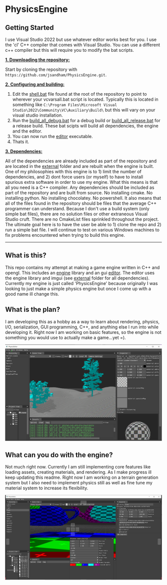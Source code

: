 # PhysicsEngine 

## Getting Started
I use Visual Studio 2022 but use whatever editor works best for you. I use the 'cl' C++ compiler that comes with Visual Studio. You can use a different c++ compiler but this will require you to modify the bat scripts.

<ins>**1. Downloading the repository:**</ins>

Start by cloning the repository with `https://github.com/jsandham/PhysicsEngine.git`.

<ins>**2. Configuring and building:**</ins>

1. Edit the [shell.bat](https://github.com/jsandham/PhysicsEngine/blob/master/shell.bat) file found at the root of the repository to point to wherever your vcvarsall.bat script is located. Typically this is located in something like `C:\Program Files\Microsoft Visual Studio\2022\Community\VC\Auxiliary\Build\` but this will vary on your visual studio installation.
2. Run the [build_all_debug.bat](https://github.com/jsandham/PhysicsEngine/blob/master/build_all_debug.bat) for a debug build or [build_all_release.bat](https://github.com/jsandham/PhysicsEngine/blob/master/build_all_release.bat) for a release build. These bat scipts will build all dependencies, the engine and the editor.
3. You can now run the [editor](https://github.com/jsandham/PhysicsEngine/tree/master/editor/bin/debug) executable.
4. Thats it.

<ins>**3. Dependencies:**</ins>

All of the dependencies are already included as part of the repository and are located in the [external](https://github.com/jsandham/PhysicsEngine/tree/master/external) folder and are rebuilt when the engine is built. One of my philosophies with this engine is to 1) limit the number of dependencies, and 2) dont force users (or myself) to have to install spurious extra software in order to use my engine. What this means is that all you need is a C++ compiler. Any dependencies should be included as part of the repository and are built from source. No installing cmake. No installing python. No installing chocolatey. No powershell. It also means that all of the files found in the repository should be files that the average C++ programmer can understand. Because I don't use a build system (only simple bat files), there are no solution files or other extraneous Visual Studio cruft. There are no CmakeList files sprinkled throughout the project. The ultimate goal here is to have the user be able to 1) clone the repo and 2) run a simple bat file. I will continue to test on various Windows machines to fix problems encountered when trying to build this engine.

***

## What is this?
This repo contains my attempt at making a game engine written in C++ and opengl. This includes an [engine](https://github.com/jsandham/PhysicsEngine/tree/master/engine) library and an gui [editor](https://github.com/jsandham/PhysicsEngine/tree/master/editor). The editor uses the engine library and imgui (see [external](https://github.com/jsandham/PhysicsEngine/tree/master/engine) folder for all dependencies). Currently my engine is just called 'PhysicsEngine' because originally I was looking to just make a simple physics engine but once I come up with a good name ill change this. 

## What is the plan?
I am developing this as a hobby as a way to learn about rendering, physics, I/O, serialization, GUI programming, C++, and anything else I run into while developing it. Right now I am working on basic features, so the engine is not something you would use to actually make a game...yet =).

![PhysicsEngine](/resources/snapshots/editor_snapshot.PNG?raw=true "PhysicsEngine") 

## What can you do with the engine?
Not much right now. Currently I am still implementing core features like loading assets, creating materials, and rendering. As I make progress ill keep updating this readme. Right now I am working on a terrain generation system but I also need to implement physics still as well as fine tune my material system to increase its flexibility.

![PhysicsEngine](/resources/snapshots/editor_snapshot2.PNG?raw=true "PhysicsEngine") 